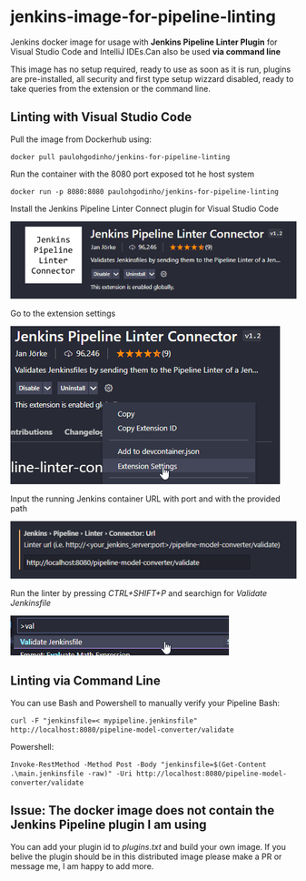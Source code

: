 # jenkins-image-for-pipeline-linting
Jenkins docker image for usage with **Jenkins Pipeline Linter Plugin** for Visual Studio Code and IntelliJ IDEs.Can also be used **via command line**

This image has no setup required, ready to use as soon as it is run, plugins are pre-installed, all security and first type setup wizzard disabled, ready to take queries from the extension or the command line.

## Linting with Visual Studio Code
Pull the image from Dockerhub using:
```
docker pull paulohgodinho/jenkins-for-pipeline-linting
```

Run the container with the 8080 port exposed tot he host system
```
docker run -p 8080:8080 paulohgodinho/jenkins-for-pipeline-linting
```

Install the Jenkins Pipeline Linter Connect plugin for Visual Studio Code

![img](./readme-assets/vs-code-plugin.png)

Go to the extension settings

![img](./readme-assets/extension-settings.png)

Input the running Jenkins container URL with port and with the provided path

![img](./readme-assets/url-setup.png)

Run the linter by pressing *CTRL+SHIFT+P* and searchign for *Validate Jenkinsfile*

![img](./readme-assets/run-pallete.png)

## Linting via Command Line
You can use Bash and Powershell to manually verify your Pipeline
Bash:
```
curl -F "jenkinsfile=< mypipeline.jenkinsfile" http://localhost:8080/pipeline-model-converter/validate
```
Powershell:
```
Invoke-RestMethod -Method Post -Body "jenkinsfile=$(Get-Content .\main.jenkinsfile -raw)" -Uri http://localhost:8080/pipeline-model-converter/validate
```



## Issue: The docker image does not contain the Jenkins Pipeline plugin I am using
You can add your plugin id to *plugins.txt* and build your own image. If you belive the plugin should be in this distributed image please make a PR or message me, I am happy to add more.
